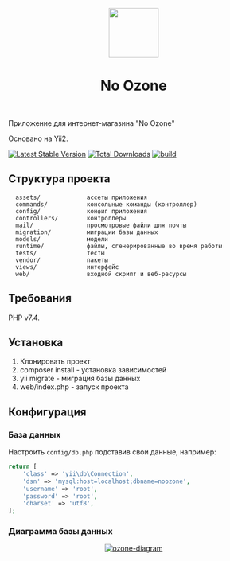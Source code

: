 <p align="center">
    <a href="https://github.com/yiisoft" target="_blank">
        <img src="https://avatars0.githubusercontent.com/u/993323" height="100px">
    </a>
    <h1 align="center">No Ozone</h1>
    <br>
</p>

Приложение для интернет-магазина "No Ozone"

Основано на Yii2.

[![Latest Stable Version](https://img.shields.io/packagist/v/yiisoft/yii2-app-basic.svg)](https://packagist.org/packages/yiisoft/yii2-app-basic)
[![Total Downloads](https://img.shields.io/packagist/dt/yiisoft/yii2-app-basic.svg)](https://packagist.org/packages/yiisoft/yii2-app-basic)
[![build](https://github.com/yiisoft/yii2-app-basic/workflows/build/badge.svg)](https://github.com/yiisoft/yii2-app-basic/actions?query=workflow%3Abuild)

Структура проекта
-------------------

      assets/             ассеты приложения
      commands/           консольные команды (контроллер)
      config/             конфиг приложения
      controllers/        контроллеры
      mail/               просмотровые файли для почты
      migration/          миграции базы данных
      models/             модели
      runtime/            файлы, сгенерированные во время работы
      tests/              тесты
      vendor/             пакеты
      views/              интерфейс
      web/                входной скрипт и веб-ресурсы



Требования
------------

PHP v7.4.


Установка
------------

1. Клонировать проект
2. composer install - установка зависимостей
3. yii migrate - миграция базы данных
4. web/index.php - запуск проекта


Конфигурация
-------------

### База данных

Настроить `config/db.php` подставив свои данные, например:

```php
return [
    'class' => 'yii\db\Connection',
    'dsn' => 'mysql:host=localhost;dbname=noozone',
    'username' => 'root',
    'password' => 'root',
    'charset' => 'utf8',
];
```

### Диаграмма базы данных
<p align="center">
<a align="center" href="https://ibb.co/stf9s3g"><img src="https://i.ibb.co/N7v2WYF/2023-01-27-194532003.png" alt="ozone-diagram" border="0" /></a>
</p>
